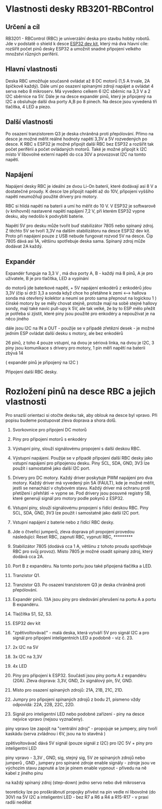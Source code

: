# Vlastnosti desky RB3201-RBControl

## Určení a cíl

RB3201 - RBControl (RBC) je univerzální deska pro stavbu hobby robotů. Jde v podstatě o shield k desce 
 [ESP32 dev kit](https://www.espressif.com/en/products/hardware/esp32-devkitc/overview), který má dva hlavní cíle: rozšířit počet pinů desky ESP32 a umožnit snadné připojení velkého množství různých periférií. 

## Hlavní vlastnosti 

Deska RBC umožňuje současně ovládat až 8 DC motorů (1,5 A trvale, 2A špičkově každý). Dále umí po osazení spínanými zdroji napájet a ovládat 4 serva nebo 8 mikroserv. Má vyvedeno celkem 6 I2C sběrnic na 3,3 V a 2 I2C sběrnice na 5V. Dále je na desce expandér pinů, který je připojený na I2C a obsluhuje další dva porty A,B po 8 pinech. Na desce jsou vyvedená tři tlačítka, 4 LED a piezo. 

## Další vlastnosti 

Po osazení tranzistorem Q3 je deska chráněná proti přepólování. Přímo na desce je možné měřit reálné hodnoty napětí 3,3V a
5V rozvedených po desce. 
K RBC s ESP32 je možné připojit další RBC bez ESP32 a rozšířit tak počet periférií a počet ovládaných motorů. Také je možné připojit k I2C místo V libovolné externí napětí do cca 30V  a provozovat I2C na tomto napětí. 

## Napájení

Napájení desky RBC je ideální ze dvou Li-On baterií, které dodávají asi 8 V a dostatečné proudy. K desce lze připojit napětí až do 10V, připojení vyššího napětí neumožňují použité drivery pro motory. 

RBC si hlídá napětí na baterii a umí ho měřit do 10 V. 
V ESP32 je softwarově (v knihovně) nastavené napětí napájení 7,2 V, při kterém ESP32 vypne desku, aby nedošlo k podvybití baterie.  

Napětí 5V pro desku může tvořit buď stabilizátor 7805 nebo spínaný zdroj.  
Z těchto 5V se tvoří 3,3V na dalším stabilizátoru na desce ESP32 dev kit. Proto při napájení pouze z USB nebude fungovat rozvod 5V na desce. 
Čip 7805 dává asi 1A, většinu spotřebuje deska sama. Spínaný zdroj může dodávat 2A každý.  


## Expandér

Expandér funguje na 3,3 V , má dva porty A, B - každý má 8 pinů, A je pro uživatele, B je pro tlačítka, LED a vypínání

 
 
do motorů jde baterkové napětí, + 5V napájení enkodérů 
z enkodérů jdou 3,3V (čip si drží 3,3 a sonda když chce ho přetáhne k zemi <--> hallova sonda má otevřený kolektor 
a neumí se proto sama přepnout na logickou 1 ) čínské motory by se měly chovat stejně, protože mají na sobě stejné hallovy sondy, 
mají také navíc pull-upy k 5V, ale tak velké, že by to ESP mělo přežít 
je potřeba si zjistit, které piny jsou použité pro enkodéry a nepoužívat je na něco jiného 
 
dále jsou I2C na IN a OUT - použije se v případě zřetězní desek - je možné jedním ESP ovládat další desku s motory, ale bez enkodérů 

26 pinů, z toho 4 pouze vstupní, na dvou je sériová linka, na dvou je I2C, 3 piny jsou komunikace s drivery pro motory, 1 pin měří napětí na baterii 
zbývá 14 

( expandér pinů je připojený na I2C )

Připojení další RBC desky. 

# Rozložení pinů na desce RBC a jejich vlastnosti

Pro snazší orientaci si otočte desku tak, aby oblouk na desce byl vpravo. 
Při popisu budeme postupovat zleva doprava a shora dolů. 

1. Svorkovnice pro připojení DC motorů 

2. Piny pro připojení motorů s enkodéry 

3. Výstupní piny, slouží signálovému propojení s další deskou RBC. 

4. Výstupní napájení. Použije se v případě připojení další RBC desky jako vstupní napájení pro připojenou desku. 
 Piny SCL, SDA, GND, 3V3 lze použít i samostatně jako další I2C port.
 
5. Drivery pro DC motory. Každý driver poskytuje PWM napájení pro dva motory. Každý driver má vyvedený pin 5A (FAULT), 
kde je možné měřit, jestli se nenachází v chybovém stavu. Každý driver má ochranu proti přetížení i přehřátí -> vypne se. 
Pod drivery jsou posuvné registry 5B, které generují signál pro motory podle pokynů z ESP32.

6. Vstupní piny, slouží signálovému propojení s řídící deskou RBC. 
  Piny SCL, SDA, GND, 3V3 lze použít i samostatně jako další I2C port.

7. Vstupní napájení z baterie nebo z řídící RBC desky. 

8. Jde o čtveřici jumperů, zleva doprava při propojení provedou následující: Reset RBC, zapnutí RBC, vypnutí RBC, ********* 

9. Stabilizátor 7805 (dodává cca 1 A, většinu z tohoto proudu spotřebuje RBC pro svůj provoz). Místo 7805 je možné osadit spínaný zdroj, který dodává cca 2A.

10. Port B z expandéru. Na tomto portu jsou také připojená tlačítka a LED. 

11. Tranzistor Q1. 

12.  Tranzistor Q3. Po osazení tranzistorem Q3 je deska chráněná proti přepólování.

13. Expandér pinů. 13A jsou piny pro sledování přerušení na portu A a portu B expandéru. 

14. Tla(čítka S1, S2, S3. 

15. ESP32 dev kit 

16. "zpětivoltovávač" - malá deska, která vytváří 5V pro signál I2C a pro signál pro připojení inteligentních LED a podobně - viz č. 23.

17. 2x I2C na 5V

18. 3x I2C na 3,3V

19. 4x LED 

20. Piny pro připojení k ESP32. Součástí jsou piny portu A z expandéru (20A). 
Zleva doprava: 3,3V, GND, 2x signálový pín, 5V, GND. 

21. Místo pro osazení spínaných zdrojů: 21A, 21B, 21C, 21D.

22. Jumpry pro připojení spínaných zdrojů z bodu 21, písmeno vždy odpovídá: 22A, 22B, 22C, 22D.

23. Signál pro inteligentní LED nebo podobné zařízení - piny na desce nejvíce vpravo (nejsou vyznačeny).






 piny vpravo lze zapojit na "centrální zdroj" - propojuje se  jumpery, piny tvoří kaskádu 
(serva zvládnou i 6V, jsou na to stavěná  ) 


zpětivoltovávač dává 5V signál (pouze signál z I2C) pro I2C 5V + piny pro inteligentní LED
 
piny vpravo - 3,3V , GND, sig, stejný sig, 5V ze spínaných zdrojů nebo jumperů , GND , jumpery pro spínané zdroje 
enable signály - zdroje jsou ve výchozím stavu zapnuté a lze je pinem enable vypnout - přivedu na ně kabel z jiného pinu 


na každý spínaný zdroj (step-down) jedno servo nebo dvě mikroserva 


teoreticky lze po proškrábnutí propojky přivést na pin vedle ní libovolné (do 30V) na 5V I2C a inteligentní LED - bez R7 a R6 a R4 a R15-R17 - v praxi radši nedělat 

 
